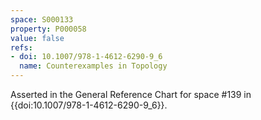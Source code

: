 ```yaml
---
space: S000133
property: P000058
value: false
refs:
- doi: 10.1007/978-1-4612-6290-9_6
  name: Counterexamples in Topology
---
```


Asserted in the General Reference Chart for space #139 in
{{doi:10.1007/978-1-4612-6290-9_6}}.
